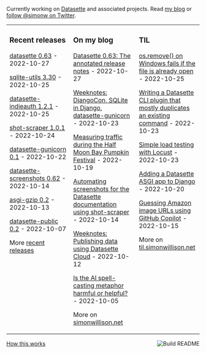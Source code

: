 Currently working on [Datasette](https://datasette.io/) and associated projects. Read [my blog](https://simonwillison.net/) or [follow @simonw on Twitter](https://twitter.com/simonw).

<table><tr><td valign="top" width="33%">

### Recent releases
<!-- recent_releases starts -->
[datasette 0.63](https://github.com/simonw/datasette/releases/tag/0.63) - 2022-10-27

[sqlite-utils 3.30](https://github.com/simonw/sqlite-utils/releases/tag/3.30) - 2022-10-25

[datasette-indieauth 1.2.1](https://github.com/simonw/datasette-indieauth/releases/tag/1.2.1) - 2022-10-25

[shot-scraper 1.0.1](https://github.com/simonw/shot-scraper/releases/tag/1.0.1) - 2022-10-24

[datasette-gunicorn 0.1](https://github.com/simonw/datasette-gunicorn/releases/tag/0.1) - 2022-10-22

[datasette-screenshots 0.62](https://github.com/simonw/datasette-screenshots/releases/tag/0.62) - 2022-10-14

[asgi-gzip 0.2](https://github.com/simonw/asgi-gzip/releases/tag/0.2) - 2022-10-13

[datasette-public 0.2](https://github.com/simonw/datasette-public/releases/tag/0.2) - 2022-10-07
<!-- recent_releases ends -->
More [recent releases](https://github.com/simonw/simonw/blob/main/releases.md)
</td><td valign="top" width="34%">

### On my blog
<!-- blog starts -->
[Datasette 0.63: The annotated release notes](http://simonwillison.net/2022/Oct/27/datasette-0-63/) - 2022-10-27

[Weeknotes: DjangoCon, SQLite in Django, datasette-gunicorn](http://simonwillison.net/2022/Oct/23/datasette-gunicorn/) - 2022-10-23

[Measuring traffic during the Half Moon Bay Pumpkin Festival](http://simonwillison.net/2022/Oct/19/measuring-traffic/) - 2022-10-19

[Automating screenshots for the Datasette documentation using shot-scraper](http://simonwillison.net/2022/Oct/14/automating-screenshots/) - 2022-10-14

[Weeknotes: Publishing data using Datasette Cloud](http://simonwillison.net/2022/Oct/12/publishing-data/) - 2022-10-12

[Is the AI spell-casting metaphor harmful or helpful?](http://simonwillison.net/2022/Oct/5/spell-casting/) - 2022-10-05
<!-- blog ends -->
More on [simonwillison.net](https://simonwillison.net/)
</td><td valign="top" width="33%">

### TIL
<!-- tils starts -->
[os.remove() on Windows fails if the file is already open](https://til.simonwillison.net/python/os-remove-windows) - 2022-10-25

[Writing a Datasette CLI plugin that mostly duplicates an existing command](https://til.simonwillison.net/datasette/plugin-modifies-command) - 2022-10-23

[Simple load testing with Locust](https://til.simonwillison.net/python/locust) - 2022-10-23

[Adding a Datasette ASGI app to Django](https://til.simonwillison.net/django/datasette-django) - 2022-10-20

[Guessing Amazon image URLs using GitHub Copilot](https://til.simonwillison.net/gpt3/guessing-amazon-urls) - 2022-10-15
<!-- tils ends -->
More on [til.simonwillison.net](https://til.simonwillison.net/)
</td></tr></table>

<a href="https://github.com/simonw/simonw/actions"><img src="https://github.com/simonw/simonw/workflows/Build%20README/badge.svg" align="right" alt="Build README"></a> <a href="https://simonwillison.net/2020/Jul/10/self-updating-profile-readme/">How this works</a>

